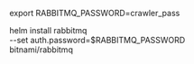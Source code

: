 export RABBITMQ_PASSWORD=crawler_pass

helm install rabbitmq \
  --set auth.password=$RABBITMQ_PASSWORD \
    bitnami/rabbitmq
